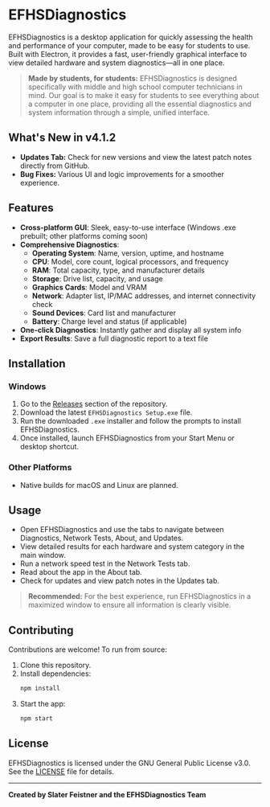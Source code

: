 # EFHSDiagnostics

EFHSDiagnostics is a desktop application for quickly assessing the health and performance of your computer, made to be easy for students to use. Built with Electron, it provides a fast, user-friendly graphical interface to view detailed hardware and system diagnostics—all in one place.

> **Made by students, for students:** EFHSDiagnostics is designed specifically with middle and high school computer technicians in mind. Our goal is to make it easy for students to see everything about a computer in one place, providing all the essential diagnostics and system information through a simple, unified interface.

## What's New in v4.1.2
- **Updates Tab:** Check for new versions and view the latest patch notes directly from GitHub.
- **Bug Fixes:** Various UI and logic improvements for a smoother experience.

## Features
- **Cross-platform GUI**: Sleek, easy-to-use interface (Windows .exe prebuilt; other platforms coming soon)
- **Comprehensive Diagnostics**:
  - **Operating System**: Name, version, uptime, and hostname
  - **CPU**: Model, core count, logical processors, and frequency
  - **RAM**: Total capacity, type, and manufacturer details
  - **Storage**: Drive list, capacity, and usage
  - **Graphics Cards**: Model and VRAM
  - **Network**: Adapter list, IP/MAC addresses, and internet connectivity check
  - **Sound Devices**: Card list and manufacturer
  - **Battery**: Charge level and status (if applicable)
- **One-click Diagnostics**: Instantly gather and display all system info
- **Export Results**: Save a full diagnostic report to a text file

## Installation
### Windows
1. Go to the [Releases](https://github.com/PossiblySlater/EFHSDiagnostics/releases) section of the repository.
2. Download the latest `EFHSDiagnostics Setup.exe` file.
3. Run the downloaded `.exe` installer and follow the prompts to install EFHSDiagnostics.
4. Once installed, launch EFHSDiagnostics from your Start Menu or desktop shortcut.

### Other Platforms
- Native builds for macOS and Linux are planned.

## Usage
- Open EFHSDiagnostics and use the tabs to navigate between Diagnostics, Network Tests, About, and Updates.
- View detailed results for each hardware and system category in the main window.
- Run a network speed test in the Network Tests tab.
- Read about the app in the About tab.
- Check for updates and view patch notes in the Updates tab.

> **Recommended:** For the best experience, run EFHSDiagnostics in a maximized window to ensure all information is clearly visible.

## Contributing
Contributions are welcome! To run from source:
1. Clone this repository.
2. Install dependencies:
   ```bash
   npm install
   ```
3. Start the app:
   ```bash
   npm start
   ```

## License
EFHSDiagnostics is licensed under the GNU General Public License v3.0. See the [LICENSE](./LICENSE) file for details.

---

**Created by Slater Feistner and the EFHSDiagnostics Team**
